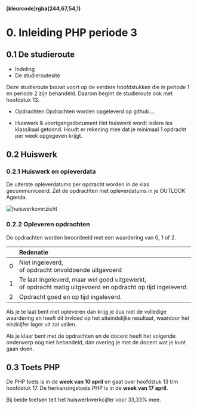 #### [kleurcode]rgba(244,67,54,1)

# 0. Inleiding PHP periode 3

## 0.1 De studieroute

* Indeling
* De studieroutesite

Deze studieroute bouwt voort op de eerdere hoofdstukken die in periode 1 en periode 2 zijn behandeld. 
Daarom begint de studieroute ook met hoofdstuk 13.

* Opdrachten
Opdrachten worden opgeleverd op github....

* Huiswerk & voortgangsdocument
Het huiswerk wordt iedere les klassikaal getoond. Houdt er rekening mee dat je minimaal 1 opdracht per week opgegeven krijgt.

## 0.2 Huiswerk

### 0.2.1 Huiswerk en opleverdata
De uiterste opleverdatums per opdracht worden in de klas gecommuniceerd. Zet de opdrachten met opleverdatums in je OUTLOOK Agenda.

![huiswerkoverzicht](https://github.com/ictacademiekw1c/opdrachten-repository/blob/master/php/p3/images/huiswerkp3.png?raw=true)

### 0.2.2 Opleveren opdrachten

De opdrachten worden beoordeeld met een waardering van 0, 1 of 2.

<table><thead>
<tr>
<th></th>
<th align="left">Redenatie</th>
</tr>
</thead><tbody>
<tr>
<td>0</td>
<td align="left">Niet ingeleverd,<br>of opdracht onvoldoende uitgevoerd</td>
</tr>
<tr>
<td>1</td>
<td align="left">Te laat ingeleverd, maar wel goed uitgewerkt,<br>of opdracht matig uitgevoerd en opdracht op tijd ingeleverd.</td>
</tr>
<tr>
<td>2</td>
<td align="left">Opdracht goed en op tijd ingeleverd.</td>
</tr>
</tbody></table>

Als je te laat bent met opleveren dan krijg je dus niet de volledige waardering en heeft dit invloed op het uiteindelijke resultaat, waardoor het eindcijfer lager uit zal vallen.

Als je klaar bent met de opdrachten en de docent heeft het volgende onderwerp nog niet behandeld, dan overleg je met de docent wat je kunt gaan doen.

## 0.3 Toets PHP

De PHP toets is in de __week van 10 april__ en gaat over hoofdstuk 13 t/m hoofdstuk 17.
De herkansingstoets PHP is in de __week van 17 april__.

Bij beide toetsen telt het huiswerkwerkcijfer voor 33,33% mee.

